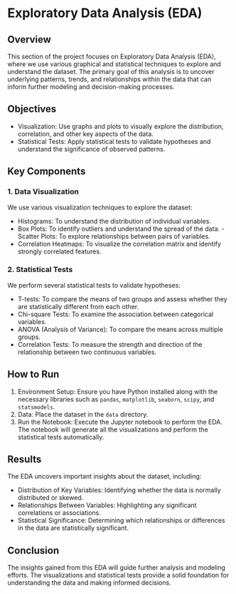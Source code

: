 # Exploratory Data Analysis (EDA)

## Overview

This section of the project focuses on Exploratory Data Analysis (EDA), where we use various graphical and statistical techniques to explore and understand the dataset. The primary goal of this analysis is to uncover underlying patterns, trends, and relationships within the data that can inform further modeling and decision-making processes.

## Objectives

- Visualization: Use graphs and plots to visually explore the distribution, correlation, and other key aspects of the data.
- Statistical Tests: Apply statistical tests to validate hypotheses and understand the significance of observed patterns.

## Key Components

### 1. Data Visualization

We use various visualization techniques to explore the dataset:

- Histograms: To understand the distribution of individual variables.
- Box Plots: To identify outliers and understand the spread of the data.
  -Scatter Plots: To explore relationships between pairs of variables.
- Correlation Heatmaps: To visualize the correlation matrix and identify strongly correlated features.

### 2. Statistical Tests

We perform several statistical tests to validate hypotheses:

- T-tests: To compare the means of two groups and assess whether they are statistically different from each other.
- Chi-square Tests: To examine the association between categorical variables.
- ANOVA (Analysis of Variance): To compare the means across multiple groups.
- Correlation Tests: To measure the strength and direction of the relationship between two continuous variables.

## How to Run

1. Environment Setup: Ensure you have Python installed along with the necessary libraries such as `pandas`, `matplotlib`, `seaborn`, `scipy`, and `statsmodels`.
2. Data: Place the dataset in the `data` directory.
3. Run the Notebook: Execute the Jupyter notebook to perform the EDA. The notebook will generate all the visualizations and perform the statistical tests automatically.

## Results

The EDA uncovers important insights about the dataset, including:

- Distribution of Key Variables: Identifying whether the data is normally distributed or skewed.
- Relationships Between Variables: Highlighting any significant correlations or associations.
- Statistical Significance: Determining which relationships or differences in the data are statistically significant.

## Conclusion

The insights gained from this EDA will guide further analysis and modeling efforts. The visualizations and statistical tests provide a solid foundation for understanding the data and making informed decisions.

